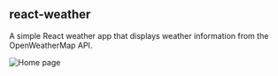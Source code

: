 ## react-weather

A simple React weather app that displays weather information from the OpenWeatherMap API.

![Home page](https://github.com/denniskigen/react-weather/blob/master/public/screen.png)